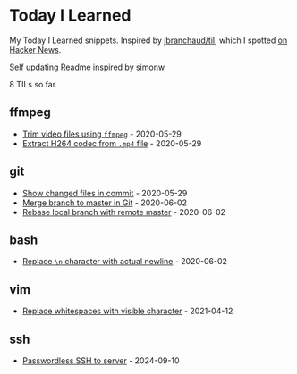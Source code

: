 # Today I Learned

My Today I Learned snippets. Inspired by [jbranchaud/til](https://github.com/jbranchaud/til), which I spotted [on Hacker News](https://news.ycombinator.com/item?id=22908044).

Self updating Readme inspired by [simonw](https://github.com/simonw/til)

<!-- count starts -->8<!-- count ends --> TILs so far.

<!-- index starts -->
## ffmpeg

* [Trim video files using `ffmpeg`](https://github.com/abhijitnathwani/til/blob/master/ffmpeg/trim-video-files-using-ffmpeg.md) - 2020-05-29
* [Extract H264 codec from `.mp4` file](https://github.com/abhijitnathwani/til/blob/master/ffmpeg/extract-h264-from-mp4.md) - 2020-05-29

## git

* [Show changed files in commit](https://github.com/abhijitnathwani/til/blob/master/git/show-changed-files-in-commit.md) - 2020-05-29
* [Merge branch to master in Git](https://github.com/abhijitnathwani/til/blob/master/git/merge-git-branch-master.md) - 2020-06-02
* [Rebase local branch with remote master](https://github.com/abhijitnathwani/til/blob/master/git/rebase-local-branch-with-remote-master.md) - 2020-06-02

## bash

* [Replace `\n` character with actual newline](https://github.com/abhijitnathwani/til/blob/master/bash/replace-newline-character-with-actual.md) - 2020-06-02

## vim

* [Replace whitespaces with visible character](https://github.com/abhijitnathwani/til/blob/master/vim/replace-whitespace-with-character.md) - 2021-04-12

## ssh

* [Passwordless SSH to server](https://github.com/abhijitnathwani/til/blob/master/ssh/passwordless-ssh.md) - 2024-09-10
<!-- index ends -->
